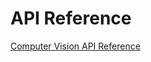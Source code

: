 <!-- 
NavPath: Computer Vision API
LinkLabel: API Reference
Weight: 15
ExternalLink: https://dev.projectoxford.ai/docs/services/56f91f2d778daf23d8ec6739
-->


# API Reference

[Computer Vision API Reference](https://dev.projectoxford.ai/docs/services/56f91f2d778daf23d8ec6739)
